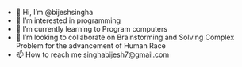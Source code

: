 - 👋 Hi, I’m @bijeshsingha
- 👀 I’m interested in programming
- 🌱 I’m currently learning to Program computers
- 💞️ I’m looking to collaborate on Brainstorming and Solving Complex Problem for the advancement of Human Race
- 📫 How to reach me singhabijesh7@gmail.com

<!---
bijeshsingha/bijeshsingha is a ✨ special ✨ repository because its `README.md` (this file) appears on your GitHub profile.
You can click the Preview link to take a look at your changes.
--->
